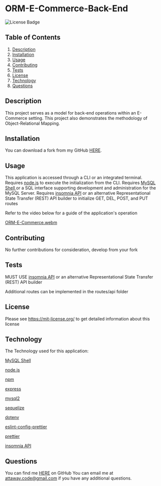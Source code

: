 # ORM-E-Commerce-Back-End
![License Badge](https://shields.io/badge/license-MIT-green)
## Table of Contents
1. [Description](#description)
2. [Installation](#installation)
3. [Usage](#usage)
4. [Contributing](#contributing)
5. [Tests](#tests)
6. [License](#license)
7. [Technology](#technology)
8. [Questions](#questions)

## Description
This project serves as a model for back-end operations within an E-Commerce setting. This project also demonstrates the methodology of Object-Relational Mapping.
## Installation
You can download a fork from my GitHub [HERE](https://github.com/Dev-Attaway/ORM-E-Commerce-Back-End).
## Usage
This application is accessed through a CLI or an integrated terminal.
Requires [node.js](https://nodejs.org/en) to execute the initialization from the CLI.
Requires [MySQL Shell ](https://www.mysql.com/) or a SQL interface supporting development and administration for the MySQL Server.
Requires [insomnia API](https://insomnia.rest/) or an alternative Representational State Transfer (REST) API builder to initialize GET, DEL, POST, and PUT routes 

Refer to the video below for a guide of the application's operation

[ORM-E-Commerce.webm](https://github.com/Dev-Attaway/ORM-E-Commerce-Back-End/assets/145059598/cb1bdb0d-0150-4a2b-b0a4-f8d40fa832a9)

## Contributing
No further contributions for consideration, develop from your fork
## Tests
MUST USE [insomnia API](https://insomnia.rest/) or an alternative Representational State Transfer (REST) API builder

Additional routes can be implemented in the routes/api folder
## License
Please see https://mit-license.org/ to get detailed information about this license
## Technology
The Technology used for this application:

[MySQL Shell ](https://www.mysql.com/)

[node.js](https://nodejs.org/en)

[npm](https://www.npmjs.com/)

[express](https://www.npmjs.com/package/express)


[mysql2](https://www.npmjs.com/package/mysql2)

[sequelize](https://www.npmjs.com/package/sequelize)

[dotenv](https://www.npmjs.com/package/dotenv)

[eslint-config-prettier](https://www.npmjs.com/package/eslint-config-prettier)

[prettier](https://www.npmjs.com/package/prettier)

[insomnia API](https://insomnia.rest/)

## Questions
You can find me [HERE](https://github.com/Dev-attaway) on GitHub
You can email me at attaway.code@gmail.com if you have any additional questions.
